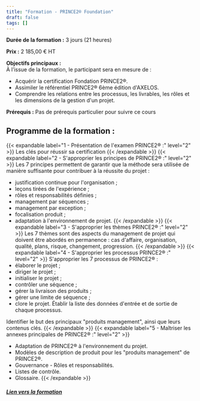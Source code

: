 ```yaml
---
title: "Formation - PRINCE2® Foundation"
draft: false
tags: []
---
```


**Durée de la formation :** 3 jours (21 heures)

**Prix :** 2 185,00 €  HT

**Objectifs principaux :**  
À l’issue de la formation, le participant sera en mesure de :
* Acquérir la certification Fondation PRINCE2®.
* Assimiler le référentiel PRINCE2® 6ème édition d'AXELOS.
* Comprendre les relations entre les processus, les livrables, les rôles et les dimensions de la gestion d'un projet.

**Prérequis :** Pas de prérequis particulier pour suivre ce cours

## Programme de la formation :
{{< expandable label="1 - Présentation de l'examen PRINCE2® :" level="2" >}}
Les clés pour réussir sa certification
 {{< /expandable >}}
{{< expandable label="2 - S'approprier les principes de PRINCE2® :" level="2" >}}
Les 7 principes permettent de garantir que la méthode sera utilisée de manière suffisante pour contribuer à la réussite du projet :
* justification continue pour l'organisation ;
* leçons tirées de l'expérience ;
* rôles et responsabilités définies ;
* management par séquences ;
* management par exception ;
* focalisation produit ;
* adaptation à l'environnement de projet.
{{< /expandable >}}
{{< expandable label="3 -  S'approprier les thèmes PRINCE2® :" level="2" >}}
Les 7 thèmes sont des aspects du management de projet qui doivent être abordés en permanence : cas d'affaire, organisation, qualité, plans, risque, changement, progression.
{{< /expandable >}}
{{< expandable label="4 - S'approprier les processus PRINCE2® :" level="2" >}}
S'approprier les 7 processus de PRINCE2® :
* élaborer le projet ;
* diriger le projet ;
* initialiser le projet ;
* contrôler une séquence ;
* gérer la livraison des produits ;
* gérer une limite de séquence ;
* clore le projet.
Établir la liste des données d'entrée et de sortie de chaque processus.

Identifier le but des principaux "produits management", ainsi que leurs contenus clés.
{{< /expandable >}}
{{< expandable label="5 - Maîtriser les annexes principales de PRINCE2® :" level="2" >}}
* Adaptation de PRINCE2® à l'environnement du projet.
* Modèles de description de produit pour les "produits management" de PRINCE2®.
* Gouvernance - Rôles et responsabilités.
* Listes de contrôle.
* Glossaire.
{{< /expandable >}}

##### [Lien vers la formation](https://www.cegos.fr/formations/management-de-projets-gestion-de-projets/prince2-foundation)